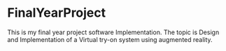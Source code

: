 # FinalYearProject
This is my final year project software Implementation. The topic is Design and Implementation of a Virtual try-on system using augmented reality.
